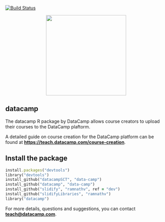 [![Build Status](https://api.travis-ci.org/Data-Camp/datacamp.svg?branch=master)](https://travis-ci.org/Data-Camp/datacamp)
<p align="center">
<img src="https://s3.amazonaws.com/assets.datacamp.com/img/logo/logo_blue_full.svg" width="250">
</p>

## datacamp

The datacamp R package by DataCamp allows course creators to upload their courses to the DataCamp plaftorm.

A detailed guide on course creation for the DataCamp platform can be found at <b>https://teach.datacamp.com/course-creation</b>.


## Install the package

```ruby
install.packages("devtools")
library("devtools")
install_github("datacampSCT", "data-camp")
install_github("datacamp", "data-camp")
install_github("slidify", "ramnathv", ref = "dev")
install_github("slidifyLibraries", "ramnathv")
library("datacamp")
```

For more details, questions and suggestions, you can contact <b>teach@datacamp.com</b>.

